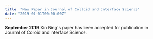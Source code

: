 ```yaml
---
title: "New Paper in Journal of Colloid and Interface Science"
date: "2019-09-01T00:00:00Z"
---
```

**September 2019** Xin Ning's paper has been accepted for publication in Journal of Colloid and Interface Science.